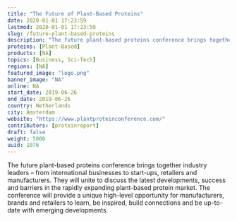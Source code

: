 ```yaml
---
title: "The Future of Plant-Based Proteins"
date: 2020-01-01 17:23:59
lastmod: 2020-01-01 17:23:59
slug: /future-plant-based-proteins
description: "The future plant-based proteins conference brings together industry leaders – from international businesses to start-ups, retailers and manufacturers. They will unite to discuss the latest developments, success and barriers in the rapidly expanding plant-based protein market. The conference will provide a unique high-level opportunity for manufacturers, brands and retailers to learn, be inspired, build connections and be up-to-date with emerging developments."
proteins: [Plant-Based]
products: [NA]
topics: [Business, Sci-Tech]
regions: [NA]
featured_image: "logo.png"
banner_image: "NA"
online: NA
start_date: 2019-06-26
end_date: 2019-06-26
country: Netherlands
city: Amsterdam
website: "https://www.plantproteinconference.com/"
contributors: [proteinreport]
draft: false
weight: 5000
uuid: 1076
---
```

<p>The future plant-based proteins conference brings together industry leaders – from international businesses to start-ups, retailers and manufacturers. They will unite to discuss the latest developments, success and barriers in the rapidly expanding plant-based protein market. The conference will provide a unique high-level opportunity for manufacturers, brands and retailers to learn, be inspired, build connections and be up-to-date with emerging developments.</p>
